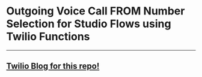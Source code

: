 # Outgoing Voice Call FROM Number Selection for Studio Flows using Twilio Functions 
 
---



## [Twilio Blog for this repo!](https://www.twilio.com/blog/outgoing-from-number-selection-studio-functions)
